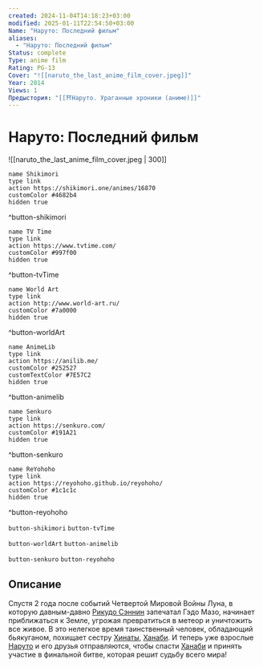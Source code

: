 ```yaml
---
created: 2024-11-04T14:18:23+03:00
modified: 2025-01-11T22:54:50+03:00
Name: "Наруто: Последний фильм"
aliases:
  - "Наруто: Последний фильм"
Status: complete
Type: anime film
Rating: PG-13
Cover: "![[naruto_the_last_anime_film_cover.jpeg]]"
Year: 2014
Views: 1
Предыстория: "[[⛩️Наруто. Ураганные хроники (аниме)]]"
---
```


# Наруто: Последний фильм

![[naruto_the_last_anime_film_cover.jpeg | 300]]

```button
name Shikimori
type link
action https://shikimori.one/animes/16870
customColor #4682b4
hidden true
```
^button-shikimori

```button
name TV Time
type link
action https://www.tvtime.com/
customColor #997f00
hidden true
```
^button-tvTime

```button
name World Art
type link
action http://www.world-art.ru/
customColor #7a0000
hidden true
```
^button-worldArt

```button
name AnimeLib
type link
action https://anilib.me/
customColor #252527
customTextColor #7E57C2
hidden true
```
^button-animelib

```button
name Senkuro
type link
action https://senkuro.com/
customColor #191A21
hidden true
```
^button-senkuro

```button
name ReYohoho
type link
action https://reyohoho.github.io/reyohoho/
customColor #1c1c1c
hidden true
```
^button-reyohoho

`button-shikimori` `button-tvTime`

`button-worldArt` `button-animelib`

`button-senkuro` `button-reyohoho`

## Описание

Спустя 2 года после событий Четвертой Мировой Войны Луна, в которую давным-давно [Рикудо Сэннин](https://shikimori.one/characters/57883-hagoromo-ootsutsuki) запечатал Гэдо Мазо, начинает приближаться к Земле, угрожая превратиться в метеор и уничтожить все живое. В это нелегкое время таинственный человек, обладающий бьякуганом, похищает сестру [Хинаты](https://shikimori.one/characters/1555-hinata-hyuuga), [Ханаби](https://shikimori.one/characters/12563-hanabi-hyuuga). И теперь уже взрослые [Наруто](https://shikimori.one/characters/z17-naruto-uzumaki) и его друзья отправляются, чтобы спасти [Ханаби](https://shikimori.one/characters/12563-hanabi-hyuuga) и принять участие в финальной битве, которая решит судьбу всего мира!
